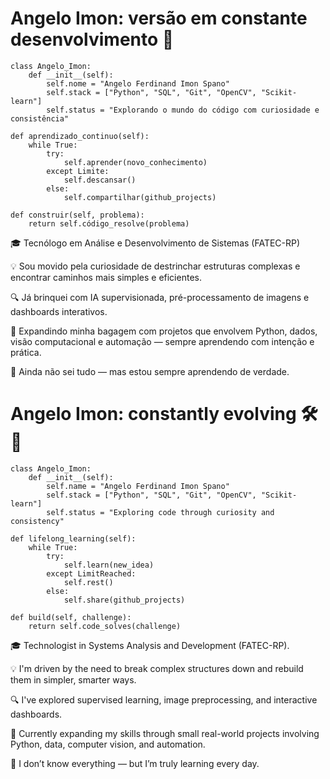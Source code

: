 # Angelo Imon: versão em constante desenvolvimento 🚀

    class Angelo_Imon:
        def __init__(self):
            self.nome = "Angelo Ferdinand Imon Spano"
            self.stack = ["Python", "SQL", "Git", "OpenCV", "Scikit-learn"]
            self.status = "Explorando o mundo do código com curiosidade e consistência"
    
    def aprendizado_continuo(self):
        while True:
            try:
                self.aprender(novo_conhecimento)
            except Limite:  
                self.descansar()
            else:
                self.compartilhar(github_projects)

    def construir(self, problema):
        return self.código_resolve(problema)

        
🎓 Tecnólogo em Análise e Desenvolvimento de Sistemas (FATEC-RP)

💡 Sou movido pela curiosidade de destrinchar estruturas complexas e encontrar caminhos mais simples e eficientes.

🔍 Já brinquei com IA supervisionada, pré-processamento de imagens e dashboards interativos.

🌱 Expandindo minha bagagem com projetos que envolvem Python, dados, visão computacional e automação — sempre aprendendo com intenção e prática.

💬 Ainda não sei tudo — mas estou sempre aprendendo de verdade.

# Angelo Imon: constantly evolving 🛠️🚀

    class Angelo_Imon:
        def __init__(self):
            self.name = "Angelo Ferdinand Imon Spano"
            self.stack = ["Python", "SQL", "Git", "OpenCV", "Scikit-learn"]
            self.status = "Exploring code through curiosity and consistency"
    
    def lifelong_learning(self):
        while True:
            try:
                self.learn(new_idea)
            except LimitReached:  
                self.rest()
            else:
                self.share(github_projects)

    def build(self, challenge):
        return self.code_solves(challenge)


🎓 Technologist in Systems Analysis and Development (FATEC-RP).

💡 I'm driven by the need to break complex structures down and rebuild them in simpler, smarter ways.

🔍 I've explored supervised learning, image preprocessing, and interactive dashboards.

🌱 Currently expanding my skills through small real-world projects involving Python, data, computer vision, and automation.

💬 I don’t know everything — but I’m truly learning every day.
